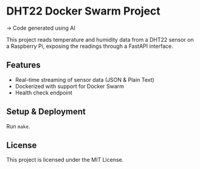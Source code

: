 # DHT22 Docker Swarm Project

-> Code generated using AI

This project reads temperature and humidity data from a DHT22 sensor on a Raspberry Pi, exposing the readings through a FastAPI interface.

## Features
- Real-time streaming of sensor data (JSON & Plain Text)
- Dockerized with support for Docker Swarm
- Health check endpoint

## Setup & Deployment

Run `make`.

## License
This project is licensed under the MIT License.

